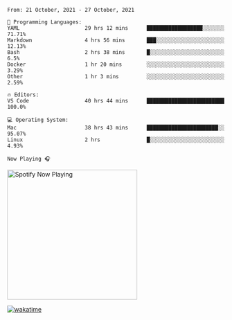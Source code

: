 <!--START_SECTION:waka-->
```text
From: 21 October, 2021 - 27 October, 2021

💬 Programming Languages: 
YAML                     29 hrs 12 mins      ██████████████████░░░░░░░   71.71% 
Markdown                 4 hrs 56 mins       ███░░░░░░░░░░░░░░░░░░░░░░   12.13% 
Bash                     2 hrs 38 mins       █░░░░░░░░░░░░░░░░░░░░░░░░   6.5% 
Docker                   1 hr 20 mins        ░░░░░░░░░░░░░░░░░░░░░░░░░   3.29% 
Other                    1 hr 3 mins         ░░░░░░░░░░░░░░░░░░░░░░░░░   2.59%

🔥 Editors: 
VS Code                  40 hrs 44 mins      █████████████████████████   100.0%

💻 Operating System: 
Mac                      38 hrs 43 mins      ███████████████████████░░   95.07% 
Linux                    2 hrs               █░░░░░░░░░░░░░░░░░░░░░░░░   4.93%

```


<!--END_SECTION:waka-->

`Now Playing 🎧`

[<img src="https://spotify-now-playing-cyan-seven.vercel.app/api/spotify-playing" alt="Spotify Now Playing" width="300" />](https://open.spotify.com/user/gregnrobinson-ca)

[![wakatime](https://wakatime.com/badge/user/37718f76-572e-4513-b2c5-41c4d93d287a.svg)](https://wakatime.com/@37718f76-572e-4513-b2c5-41c4d93d287a)



